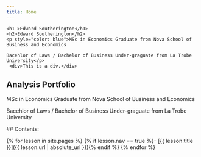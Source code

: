 ```yaml
---
title: Home
---
```

<html>
  <head>
  </head>
  <body>

    <h1 >Edward Southerington</h1>
    <h2>Edward Southerington</h2>
    <p style="color: blue">MSc in Economics Graduate from Nova School of Business and Economics

    Bacehlor of Laws / Bachelor of Business Under-graguate from La Trobe University</p>
     <div>This is a div.</div>

  </body>
</html>

## Analysis Portfolio

MSc in Economics Graduate from Nova School of Business and Economics

Bacehlor of Laws / Bachelor of Business Under-graguate from La Trobe University

<div class="toc" markdown="1">
## Contents:

{% for lesson in site.pages %}
{% if lesson.nav == true %}- [{{ lesson.title }}]({{ lesson.url | absolute_url }}){% endif %}
{% endfor %}
</div>
